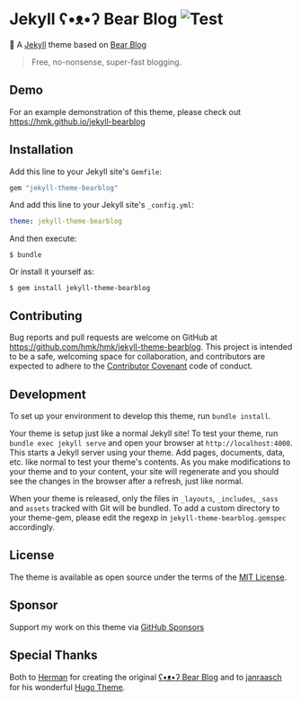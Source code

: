 # Jekyll ʕ•ᴥ•ʔ Bear Blog ![Test](https://github.com/hmk/jekyll-theme-bearblog/actions/workflows/jekyll.yml/badge.svg?branch=main&event=push)

🧸 A [Jekyll](https://jekyllrb.com/) theme based on [Bear Blog](https://bearblog.dev)

> Free, no-nonsense, super-fast blogging.

## Demo

For an example demonstration of this theme, please check out https://hmk.github.io/jekyll-bearblog


## Installation

Add this line to your Jekyll site's `Gemfile`:

```ruby
gem "jekyll-theme-bearblog"
```

And add this line to your Jekyll site's `_config.yml`:

```yaml
theme: jekyll-theme-bearblog
```

And then execute:

    $ bundle

Or install it yourself as:

    $ gem install jekyll-theme-bearblog

## Contributing

Bug reports and pull requests are welcome on GitHub at https://github.com/hmk/hmk/jekyll-theme-bearblog. This project is intended to be a safe, welcoming space for collaboration, and contributors are expected to adhere to the [Contributor Covenant](http://contributor-covenant.org) code of conduct.

## Development

To set up your environment to develop this theme, run `bundle install`.

Your theme is setup just like a normal Jekyll site! To test your theme, run `bundle exec jekyll serve` and open your browser at `http://localhost:4000`. This starts a Jekyll server using your theme. Add pages, documents, data, etc. like normal to test your theme's contents. As you make modifications to your theme and to your content, your site will regenerate and you should see the changes in the browser after a refresh, just like normal.

When your theme is released, only the files in `_layouts`, `_includes`, `_sass` and `assets` tracked with Git will be bundled.
To add a custom directory to your theme-gem, please edit the regexp in `jekyll-theme-bearblog.gemspec` accordingly.

## License

The theme is available as open source under the terms of the [MIT License](https://opensource.org/licenses/MIT).

## Sponsor

Support my work on this theme via [GitHub Sponsors](https://github.com/sponsors/hmk)

## Special Thanks 

Both to [Herman](https://herman.bearblog.dev/) for creating the original [ʕ•ᴥ•ʔ Bear Blog](https://bearblog.dev/) and to [janraasch](https://github.com/janraasch) for his wonderful [Hugo Theme](https://github.com/janraasch/hugo-bearblog).
